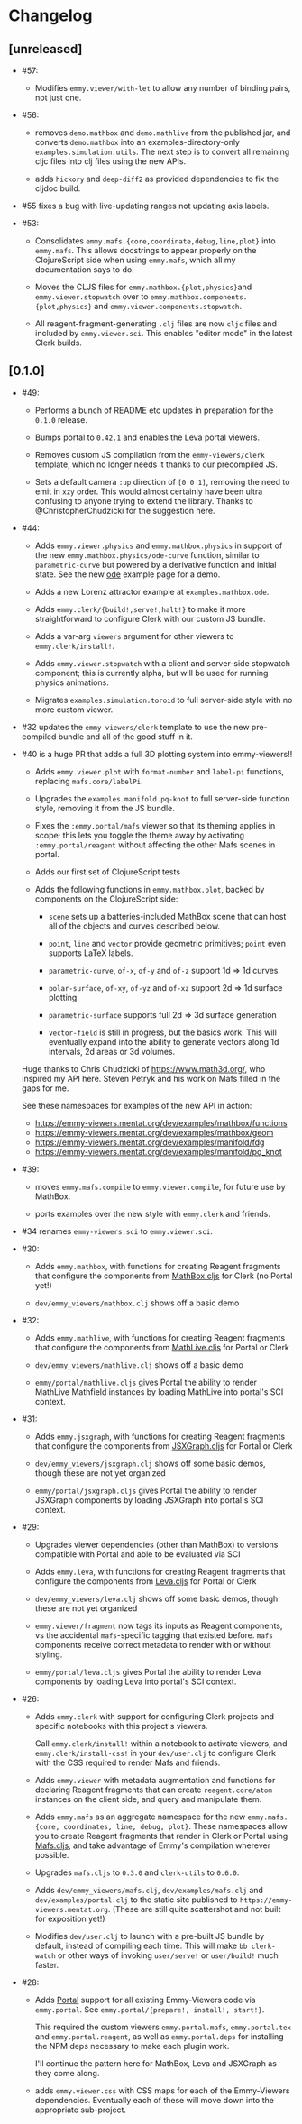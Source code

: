 # Changelog

## [unreleased]

- #57:

  - Modifies `emmy.viewer/with-let` to allow any number of binding pairs, not
    just one.

- #56:

  - removes `demo.mathbox` and `demo.mathlive` from the published jar, and
    converts `demo.mathbox` into an examples-directory-only
    `examples.simulation.utils`. The next step is to convert all remaining cljc
    files into clj files using the new APIs.

  - adds `hickory` and `deep-diff2` as provided dependencies to fix the cljdoc
    build.

- #55 fixes a bug with live-updating ranges not updating axis labels.

- #53:

  - Consolidates `emmy.mafs.{core,coordinate,debug,line,plot}` into `emmy.mafs`.
    This allows docstrings to appear properly on the ClojureScript side when
    using `emmy.mafs`, which all my documentation says to do.

  - Moves the CLJS files for `emmy.mathbox.{plot,physics}`and
    `emmy.viewer.stopwatch` over to `emmy.mathbox.components.{plot,physics}` and
    `emmy.viewer.components.stopwatch`.

  - All reagent-fragment-generating `.clj` files are now `cljc` files and
    included by `emmy.viewer.sci`. This enables "editor mode" in the latest
    Clerk builds.

## [0.1.0]

- #49:

  - Performs a bunch of README etc updates in preparation for the `0.1.0`
    release.

  - Bumps portal to `0.42.1` and enables the Leva portal viewers.

  - Removes custom JS compilation from the `emmy-viewers/clerk` template, which
    no longer needs it thanks to our precompiled JS.

  - Sets a default camera `:up` direction of `[0 0 1]`, removing the need to
    emit in `xzy` order. This would almost certainly have been ultra confusing
    to anyone trying to extend the library. Thanks to @ChristopherChudzicki for
    the suggestion here.

- #44:

  - Adds `emmy.viewer.physics` and `emmy.mathbox.physics` in support of the new
    `emmy.mathbox.physics/ode-curve` function, similar to `parametric-curve` but
    powered by a derivative function and initial state. See the new
    [ode](https://emmy-viewers.mentat.org/dev/examples/mathbox/ode) example page
    for a demo.

  - Adds a new Lorenz attractor example at `examples.mathbox.ode`.

  - Adds `emmy.clerk/{build!,serve!,halt!}` to make it more straightforward to
    configure Clerk with our custom JS bundle.

  - Adds a var-arg `viewers` argument for other viewers to
    `emmy.clerk/install!`.

  - Adds `emmy.viewer.stopwatch` with a client and server-side stopwatch
    component; this is currently alpha, but will be used for running physics
    animations.

  - Migrates `examples.simulation.toroid` to full server-side style with no more
    custom viewer.

- #32 updates the `emmy-viewers/clerk` template to use the new pre-compiled
  bundle and all of the good stuff in it.

- #40 is a huge PR that adds a full 3D plotting system into emmy-viewers!!

  - Adds `emmy.viewer.plot` with `format-number` and `label-pi` functions,
    replacing `mafs.core/labelPi`.

  - Upgrades the `examples.manifold.pq-knot` to full server-side function style,
    removing it from the JS bundle.

  - Fixes the `:emmy.portal/mafs` viewer so that its theming applies in scope;
    this lets you toggle the theme away by activating `:emmy.portal/reagent`
    without affecting the other Mafs scenes in portal.

  - Adds our first set of ClojureScript tests

  - Adds the following functions in `emmy.mathbox.plot`, backed by components on
    the ClojureScript side:

    - `scene` sets up a batteries-included MathBox scene that can host all of
      the objects and curves described below.

    - `point`, `line` and `vector` provide geometric primitives; `point` even
      supports LaTeX labels.

    - `parametric-curve`, `of-x`, `of-y` and `of-z` support 1d => 1d curves

    - `polar-surface`, `of-xy`, `of-yz` and `of-xz` support 2d => 1d surface
      plotting

    - `parametric-surface` supports full 2d => 3d surface generation

    - `vector-field` is still in progress, but the basics work. This will
      eventually expand into the ability to generate vectors along 1d intervals,
      2d areas or 3d volumes.

  Huge thanks to Chris Chudzicki of https://www.math3d.org/, who inspired my API
  here. Steven Petryk and his work on Mafs filled in the gaps for me.

  See these namespaces for examples of the new API in action:

    - https://emmy-viewers.mentat.org/dev/examples/mathbox/functions
    - https://emmy-viewers.mentat.org/dev/examples/mathbox/geom
    - https://emmy-viewers.mentat.org/dev/examples/manifold/fdg
    - https://emmy-viewers.mentat.org/dev/examples/manifold/pq_knot

- #39:

  - moves `emmy.mafs.compile` to `emmy.viewer.compile`, for future use by
    MathBox.

  - ports examples over the new style with `emmy.clerk` and friends.

- #34 renames `emmy-viewers.sci` to `emmy.viewer.sci`.

- #30:

  - Adds `emmy.mathbox`, with functions for creating Reagent fragments that
    configure the components from [MathBox.cljs](https://mathbox.mentat.org/)
    for Clerk (no Portal yet!)

  - `dev/emmy_viewers/mathbox.clj` shows off a basic demo

- #32:

  - Adds `emmy.mathlive`, with functions for creating Reagent fragments that
    configure the components from [MathLive.cljs](https://mathlive.mentat.org/)
    for Portal or Clerk

  - `dev/emmy_viewers/mathlive.clj` shows off a basic demo

  - `emmy/portal/mathlive.cljs` gives Portal the ability to render MathLive
    Mathfield instances by loading MathLive into portal's SCI context.

- #31:

  - Adds `emmy.jsxgraph`, with functions for creating Reagent fragments that
    configure the components from [JSXGraph.cljs](https://jsxgraph.mentat.org/)
    for Portal or Clerk

  - `dev/emmy_viewers/jsxgraph.clj` shows off some basic demos, though these are
    not yet organized

  - `emmy/portal/jsxgraph.cljs` gives Portal the ability to render JSXGraph
    components by loading JSXGraph into portal's SCI context.

- #29:

  - Upgrades viewer dependencies (other than MathBox) to versions compatible
    with Portal and able to be evaluated via SCI

  - Adds `emmy.leva`, with functions for creating Reagent fragments that
    configure the components from [Leva.cljs](https://leva.mentat.org/) for
    Portal or Clerk

  - `dev/emmy_viewers/leva.clj` shows off some basic demos, though these are not
    yet organized

  - `emmy.viewer/fragment` now tags its inputs as Reagent components, vs the
    accidental `mafs`-specific tagging that existed before. `mafs` components
    receive correct metadata to render with or without styling.

  - `emmy/portal/leva.cljs` gives Portal the ability to render Leva components
    by loading Leva into portal's SCI context.

- #26:

  - Adds `emmy.clerk` with support for configuring Clerk projects and specific
    notebooks with this project's viewers.

    Call `emmy.clerk/install!` within a notebook to activate viewers, and
    `emmy.clerk/install-css!` in your `dev/user.clj` to configure Clerk with the
    CSS required to render Mafs and friends.

  - Adds `emmy.viewer` with metadata augmentation and functions for declaring
    Reagent fragments that can create `reagent.core/atom` instances on the
    client side, and query and manipulate them.

  - Adds `emmy.mafs` as an aggregate namespace for the new `emmy.mafs.{core,
    coordinates, line, debug, plot}`. These namespaces allow you to create
    Reagent fragments that render in Clerk or Portal using
    [Mafs.cljs](https://github.com/mentat-collective/mafs.cljs), and take
    advantage of Emmy's compilation wherever possible.

  - Upgrades `mafs.cljs` to `0.3.0` and `clerk-utils` to `0.6.0`.

  - Adds `dev/emmy_viewers/mafs.clj`, `dev/examples/mafs.clj` and
    `dev/examples/portal.clj` to the static site published to
    `https://emmy-viewers.mentat.org`. (These are still quite scattershot and
    not built for exposition yet!)

  - Modifies `dev/user.clj` to launch with a pre-built JS bundle by default,
    instead of compiling each time. This will make `bb clerk-watch` or other
    ways of invoking `user/serve!` or `user/build!` much faster.

- #28:

  - Adds [Portal](https://github.com/djblue/portal) support for all existing
    Emmy-Viewers code via `emmy.portal`. See `emmy.portal/{prepare!, install!,
    start!}`.

    This required the custom viewers `emmy.portal.mafs`, `emmy.portal.tex` and
    `emmy.portal.reagent`, as well as `emmy.portal.deps` for installing the NPM
    deps necessary to make each plugin work.

    I'll continue the pattern here for MathBox, Leva and JSXGraph as they come
    along.

  - adds `emmy.viewer.css` with CSS maps for each of the Emmy-Viewers
    dependencies. Eventually each of these will move down into the appropriate
    sub-project.
